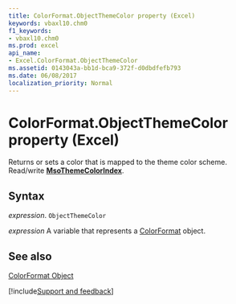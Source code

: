 ```yaml
---
title: ColorFormat.ObjectThemeColor property (Excel)
keywords: vbaxl10.chm0
f1_keywords:
- vbaxl10.chm0
ms.prod: excel
api_name:
- Excel.ColorFormat.ObjectThemeColor
ms.assetid: 0143043a-bb1d-bca9-372f-d0dbdfefb793
ms.date: 06/08/2017
localization_priority: Normal
---
```



# ColorFormat.ObjectThemeColor property (Excel)

Returns or sets a color that is mapped to the theme color scheme. Read/write  **[MsoThemeColorIndex](Office.MsoThemeColorIndex.md)**.


## Syntax

_expression_. `ObjectThemeColor`

_expression_ A variable that represents a [ColorFormat](Excel.ColorFormat.md) object.


## See also


[ColorFormat Object](Excel.ColorFormat.md)

[!include[Support and feedback](~/includes/feedback-boilerplate.md)]